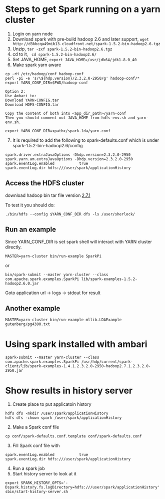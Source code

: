 # Steps to get Spark running on a yarn cluster

1. Login on yarn node
2. Download spark with pre-build hadoop 2.6 and later support, `wget http://d3kbcqa49mib13.cloudfront.net/spark-1.5.2-bin-hadoop2.6.tgz`
3. Unzip, `tar -zxf spark-1.5.2-bin-hadoop2.6.tgz`
4. cd to it, ` cd spark-1.5.2-bin-hadoop2.6/`
5. Set JAVA_HOME, `export JAVA_HOME=/usr/jdk64/jdk1.8.0_40`
6. Make spark yarn aware 
```
cp -rH /etc/hadoop/conf hadoop-conf
perl -pi -e 's/\${hdp.version}/2.3.2.0-2950/g' hadoop-conf/*
export YARN_CONF_DIR=$PWD/hadoop-conf

Option 2:
Use Ambari to:
Download YARN-CONFIG.tar
Download HDFS-CONFIG.tar

Copy the content of both into <app_dir_path>/yarn-conf
Then you should comment out JAVA_HOME from hdfs-env.sh and yarn-env.sh.

export YARN_CONF_DIR=<path>/spark-lda/yarn-conf
```
7. It is required to add the following to spark-defaults.conf which is under spark-1.5.2-bin-hadoop2.6/config

```
spark.driver.extraJavaOptions -Dhdp.version=2.3.2.0-2950
spark.yarn.am.extraJavaOptions -Dhdp.version=2.3.2.0-2950
spark.eventLog.enabled           true
spark.eventLog.dir hdfs:///user/spark/applicationHistory
```
## Access the HDFS cluster
download hadoop bin tar file version [2.7.1](http://apache.cs.uu.nl/hadoop/common/hadoop-2.7.1/)

To test it you should do:
```
./bin/hdfs --config $YARN_CONF_DIR dfs -ls /user/sherlock/
```

## Run an example
Since YARN_CONF_DIR is set spark shell will interact with YARN cluster directly.

```
MASTER=yarn-cluster bin/run-example SparkPi
```
or
```
bin/spark-submit --master yarn-cluster --class com.apache.spark.examples.SparkPi lib/spark-examples-1.5.2-hadoop2.6.0.jar
```
Goto application url -> logs -> stdout for result

## Another example
```
MASTER=yarn-cluster bin/run-example mllib.LDAExample gutenberg/pg4300.txt
```

# Using spark installed with ambari
```
spark-submit --master yarn-cluster --class com.apache.spark.examples.SparkPi /usr/hdp/current/spark-client/lib/spark-examples-1.4.1.2.3.2.0-2950-hadoop2.7.1.2.3.2.0-2950.jar
```

# Show results in history server

1. Create place to put applicatoin history
```
hdfs dfs -mkdir /user/spark/applicationHistory
hdfs dfs -chown spark /user/spark/applicationHistory
```
2. Make a Spark conf file
```
cp conf/spark-defaults.conf.template conf/spark-defaults.conf
```
3. Fill Spark conf file with
```
spark.eventLog.enabled           true
spark.eventLog.dir hdfs:///user/spark/applicationHistory
```
4. Run a spark job
5. Start history server to look at it
```
export SPARK_HISTORY_OPTS='-Dspark.history.fs.logDirectory=hdfs:///user/spark/applicationHistory'
sbin/start-history-server.sh
```

